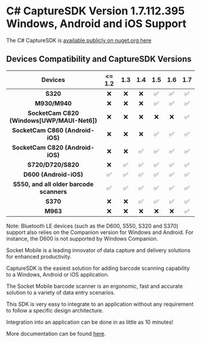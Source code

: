 # C# CaptureSDK Version 1.7.112.395 Windows, Android and iOS Support

The C# CaptureSDK is [available publicly on nuget.org here](https://www.nuget.org/packages/SocketMobile.Capture)

## Devices Compatibility and CaptureSDK Versions

|                    Devices                     | <= 1.2 | 1.3 | 1.4 | 1.5 | 1.6 | 1.7 |
| :--------------------------------------------: | :----: | :-: | :-: | :-: | :-: | :-: |
|                    **S320**                    |   ❌   | ❌  | ❌ | ✅ | ✅  | ✅ |
|                 **M930/M940**                  |   ❌   | ❌  | ❌ | ✅ | ✅  | ✅ |
|    **SocketCam C820 (Windows[UWP/MAUI-Net6])** |   ❌   | ❌  | ❌ | ❌ | ❌  | ✅ |
|          **SocketCam C860 (Android-iOS)**      |   ❌   | ❌  | ❌ | ✅ | ✅  | ✅ |
|          **SocketCam C820 (Android-iOS)**      |   ❌   | ❌  | ✅ | ✅ | ✅  | ✅ |
|               **S720/D720/S820**               |   ❌   | ✅  | ✅ | ✅ | ✅  | ✅ |
|             **D600 (Android-iOS)**             |   ✅   | ✅  | ✅ | ✅ | ✅  | ✅ |
|    **S550, and all older barcode scanners**    |   ✅   | ✅  | ✅ | ✅ | ✅  | ✅ |
|                    **S370**                    |   ❌   | ❌  | ✅ | ✅ | ✅  | ✅ |
|                    **M963**                    |   ❌   | ❌  | ❌ | ❌ | ❌  | ✅ |

Note: Bluetooth LE devices (such as the D600, S550, S320 and S370) support also relies on the Companion version for Windows and Android.
For instance, the D600 is not supported by Windows Companion.

Socket Mobile is a leading innovator of data capture and delivery solutions for enhanced productivity.

CaptureSDK is the easiest solution for adding barcode scanning capability to a Windows, Android or iOS application.

The Socket Mobile barcode scanner is an ergonomic, fast and accurate solution to a variety of data entry scenarios.

This SDK is very easy to integrate to an application without any requirement to follow a specific design architecture.

Integration into an application can be done in as little as 10 minutes!

More documentation can be found [here](https://docs.socketmobile.dev/capture/csharp/en/latest/).
